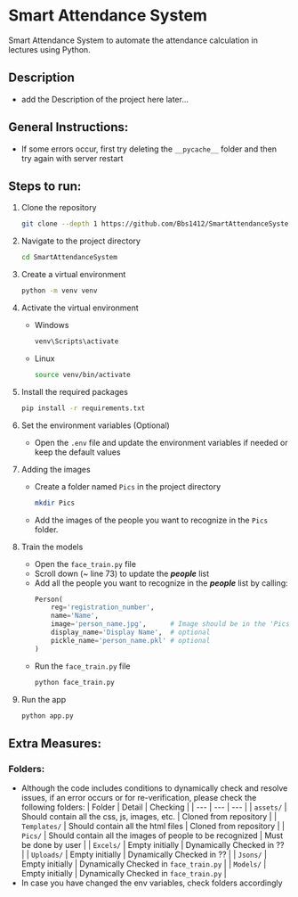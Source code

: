 # Smart Attendance System
Smart Attendance System to automate the attendance calculation in lectures using Python.


## Description
- add the Description of the project here later...


## General Instructions:
- If some errors occur, first try deleting the `__pycache__` folder and then try again with server restart


## Steps to run:

1. Clone the repository
    ```bash
    git clone --depth 1 https://github.com/Bbs1412/SmartAttendanceSystem
    ```
    
1. Navigate to the project directory
    ```bash
    cd SmartAttendanceSystem
    ```

1. Create a virtual environment
    ```bash
    python -m venv venv
    ```

1. Activate the virtual environment
    - Windows
        ```bash
        venv\Scripts\activate
        ```
    - Linux
        ```bash
        source venv/bin/activate
        ```

1. Install the required packages
    ```bash
    pip install -r requirements.txt
    ```

1. Set the environment variables (Optional)
    - Open the `.env` file and update the environment variables if needed or keep the default values

1. Adding the images
    - Create a folder named `Pics` in the project directory
        ```bash
        mkdir Pics
        ```
    - Add the images of the people you want to recognize in the `Pics` folder.
    
1. Train the models
    - Open the `face_train.py` file
    - Scroll down (~ line 73) to update the ***people*** list
    - Add all the people you want to recognize in the ***people*** list by calling:
        ```Python
        Person(
            reg='registration_number',
            name='Name',
            image='person_name.jpg',      # Image should be in the 'Pics' folder
            display_name='Display Name',  # optional
            pickle_name='person_name.pkl' # optional
        )
        ```
    - Run the `face_train.py` file
        ```bash
        python face_train.py
        ```

1. Run the app
    ```bash
    python app.py
    ```


## Extra Measures:

### Folders:
- Although the code includes conditions to dynamically check and resolve issues, if an error occurs or for re-verification, please check the following folders:
    | Folder | Detail | Checking |
    | --- | --- | --- |
    | `assets/` | Should contain all the css, js, images, etc. | Cloned from repository |
    | `Templates/` | Should contain all the html files | Cloned from repository |
    | `Pics/` | Should contain all the images of people to be recognized | Must be done by user |
    | `Excels/` | Empty initially | Dynamically Checked in ?? |
    | `Uploads/` | Empty initially | Dynamically Checked in ?? |
    | `Jsons/` | Empty initially | Dynamically Checked in `face_train.py` |
    | `Models/` | Empty initially | Dynamically Checked in `face_train.py` |
- In case you have changed the env variables, check folders accordingly

